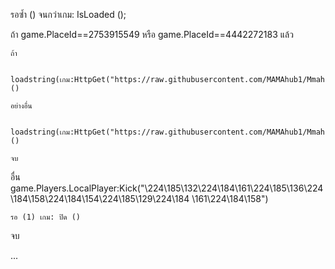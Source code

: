 รอซ้ำ () จนกว่าเกม: IsLoaded ();

ถ้า game.PlaceId==2753915549 หรือ game.PlaceId==4442272183 แล้ว

    ถ้า

       loadstring(เกม:HttpGet("https://raw.githubusercontent.com/MAMAhub1/Mmahub/main/README.md"))()

    อย่างอื่น

       loadstring(เกม:HttpGet("https://raw.githubusercontent.com/MAMAhub1/Mmahub/main/README.md"))()

    จบ

อื่น game.Players.LocalPlayer:Kick("\224\185\132\224\184\161\224\185\136\224\184\158\224\184\154\224\185\129\224\184 \161\224\184\158")

    รอ (1) เกม: ปิด ()

จบ

...
